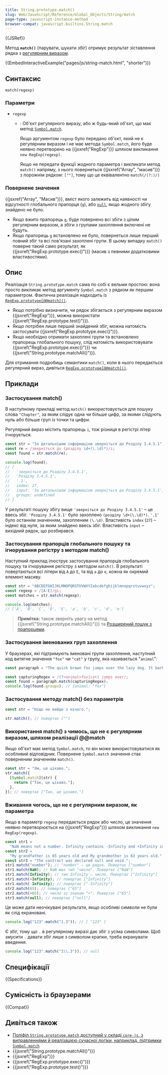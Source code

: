 ```yaml
---
title: String.prototype.match()
slug: Web/JavaScript/Reference/Global_Objects/String/match
page-type: javascript-instance-method
browser-compat: javascript.builtins.String.match
---
```


{{JSRef}}

Метод **`match()`** (парувати, шукати збіг) отримує результат зіставлення рядка з [регулярним виразом](/uk/docs/Web/JavaScript/Guide/Regular_Expressions).

{{EmbedInteractiveExample("pages/js/string-match.html", "shorter")}}

## Синтаксис

```js-nolint
match(regexp)
```

### Параметри

- `regexp`

  - : Об'єкт регулярного виразу, або ж будь-який об'єкт, що має метод [`Symbol.match`](/uk/docs/Web/JavaScript/Reference/Global_Objects/Symbol/match).

    Якщо аргументом `regexp` було передано об'єкт, який не є регулярним виразом і не має метода `Symbol.match`, його буде неявно перетворено на {{jsxref("RegExp")}} шляхом викликання `new RegExp(regexp)`.

    Якщо не передати функції жодного параметра і викликати метод `match()` напряму, з нього повернеться {{jsxref("Array", "масив")}} з порожнім рядком: `[""]`, тому що це еквівалентно `match(/(?:)/)`

### Повернене значення

{{jsxref("Array", "Масив")}}, вміст якого залежить від наявності чи відсутності глобального прапорця (`g`), або [`null`](/uk/docs/Web/JavaScript/Reference/Operators/null), якщо жодного збігу знайдено не було.

- Якщо вжито прапорець `g`, буде повернено всі збіги з цілим регулярним виразом, а збіги з групами захоплення включені не будуть.
- Якщо прапорець `g` встановлено не було, повернеться лише перший повний збіг та всі пов'язані захоплені групи. В цьому випадку `match()` поверне такий само результат, як {{jsxref("RegExp.prototype.exec()")}} (масив з певними додатковими властивостями).

## Опис

Реалізація `String.prototype.match` сама по собі є вельми простою: вона просто викликає метод аргументу `Symbol.match` з рядком як першим параметром. Фактична реалізація надходить із [`RegExp.prototype[@@match]()`](/uk/docs/Web/JavaScript/Reference/Global_Objects/RegExp/@@match).

- Якщо потрібно визначити, чи рядок збігається з регулярним виразом {{jsxref("RegExp")}}, можна використати {{jsxref("RegExp.prototype.test()")}}.
- Якщо потрібен лише перший знайдений збіг, можна натомість застосувати {{jsxref("RegExp.prototype.exec()")}}.
- Якщо необхідно отримати захоплені групи та встановлено прапорець глобального пошуку, слід натомість використовувати {{jsxref("RegExp.prototype.exec()")}} чи {{jsxref("String.prototype.matchAll()")}}.

Для отримання подробиць семантики `match()`, коли в нього передається регулярний вираз, дивіться [`RegExp.prototype[@@match]()`](/uk/docs/Web/JavaScript/Reference/Global_Objects/RegExp/@@match).

## Приклади

### Застосування match()

В наступному прикладі метод `match()` використовується для пошуку слова `"Chapter"`, за яким слідує одна чи більше цифр, за якими слідують нуль або більше груп із точки та цифри.

Регулярний вираз містить прапорець `i`, тож різниця в регістрі літер ігнорується.

```js
const str = "За детальнішою інформацією зверніться до Розділу 3.4.5.1";
const re = /зверніться до (розділу \d+(\.\d)*)/i;
const found = str.match(re);

console.log(found);
// [
//   'зверніться до Розділу 3.4.5.1',
//   'Розділу 3.4.5.1',
//   '.1',
//   index: 27,
//   input: 'За детальнішою інформацією зверніться до Розділу 3.4.5.1',
//   groups: undefined
// ]
```

У результаті пошуку збігу вище `'зверніться до Розділу 3.4.5.1'` – це ввесь збіг. `'Розділу 3.4.5.1'` було захоплено `(розділу \d+(\.\d)*)`. `'.1'` було останнім значенням, захопленим `(\.\d)`. Властивість `index` (`27`) – індекс від нуля, за яким знайдено ввесь збіг. Властивість `input` – вихідний рядок, що розбирався.

### Застосування прапорців глобального пошуку та ігнорування регістру з методом match()

Наступний приклад ілюструє застосування прапорців глобального пошуку та ігнорування регістру з методом `match()`. В результаті повертаються всі літери від `A` до `E`, та від `a` до `e`, кожна як окремий елемент масиву.

```js
const str = "ABCDEFGHIJKLMNOPQRSTUVWXYZabcdefghijklmnopqrstuvwxyz";
const regexp = /[A-E]/gi;
const matches = str.match(regexp);

console.log(matches);
// ['A', 'B', 'C', 'D', 'E', 'a', 'b', 'c', 'd', 'e']
```

> **Примітка:** також зверніть увагу на метод {{jsxref("String.prototype.matchAll()")}} та [Розширений пошук з прапорцями](/uk/docs/Web/JavaScript/Guide/Regular_Expressions#pohlyblenyi-poshuk-z-poznachkamy).

### Застосування іменованих груп захоплення

У браузерах, які підтримують іменовані групи захоплення, наступний код витягне значення `"fox"` чи `"cat"` у групу, яка називається "`animal`":

```js
const paragraph = "The quick brown fox jumps over the lazy dog. It barked.";

const capturingRegex = /(?<animal>fox|cat) jumps over/;
const found = paragraph.match(capturingRegex);
console.log(found.groups); // {animal: "fox"}
```

### Застосування методу match() без параметрів

```js
const str = "Ніщо не вийде з нічого.";

str.match(); // повертає [""]
```

### Використання match() з чимось, що не є регулярним виразом, шляхом реалізації @@match

Якщо об'єкт має метод `Symbol.match`, то він може використовуватися як особливий відповідник. Повернене `Symbol.match` значення стає поверненим значенням `match()`.

```js
const str = "Хм, це цікаво.";
str.match({
  [Symbol.match](str) {
    return ["Так, це цікаво."];
  },
}); // повертає ["Так, це цікаво."]
```

### Вживання чогось, що не є регулярним виразом, як параметра

Якщо в параметр `regexp` передається рядок або число, це значення неявно перетворюється на {{jsxref("RegExp")}} шляхом викликання `new RegExp(regexp)`.

```js
const str1 =
  "NaN means not a number. Infinity contains -Infinity and +Infinity in JavaScript.";
const str2 =
  "My grandfather is 65 years old and My grandmother is 63 years old.";
const str3 = "The contract was declared null and void.";
str1.match("number"); // "number" — це рядок. Повертає ["number"]
str1.match(NaN); // NaN має тип "число". Повертає ["NaN"]
str1.match(Infinity); // тип Infinity — число. Повертає ["Infinity"]
str1.match(+Infinity); // повертає ["Infinity"]
str1.match(-Infinity); // повертає ["-Infinity"]
str2.match(65); // повертає ["65"]
str2.match(+65); // число зі знаком "+". Повертає ["65"]
str3.match(null); // повертає ["null"]
```

Це може дати неочікувані результати, якщо особливі символи не були як слід екрановані.

```js
console.log("123".match("1.3")); // [ "123" ]
```

Є збіг, тому що `.` в регулярному виразі дає збіг з усіма символами. Щоб змусити `.` давати збіг лише з символом крапки, треба екранувати введення.

```js
console.log("123".match("1\\.3")); // null
```

## Специфікації

{{Specifications}}

## Сумісність із браузерами

{{Compat}}

## Дивіться також

- [Поліфіл `String.prototype.match` доступний у складі `core-js`, з виправленнями й реалізацією сучасної логіки, наприклад, підтримки `Symbol.match`](https://github.com/zloirock/core-js#ecmascript-string-and-regexp)
- {{jsxref("String.prototype.matchAll()")}}
- {{jsxref("RegExp")}}
- {{jsxref("RegExp.prototype.exec()")}}
- {{jsxref("RegExp.prototype.test()")}}
